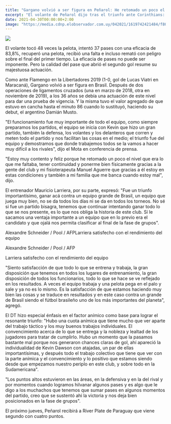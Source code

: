 ```yaml
---
title: "Gargano volvió a ser figura en Peñarol: He retomado un poco el nivel"
excerpt: "El volante de Peñarol dijo tras el triunfo ante Corinthians: Me faltaba tener continuidad y ponerme bien físicamente; Larriera destacó el factor anímico del grupo y la individualidad de Kevin Dawson"
date: 2021-04-30T00:00:00+2:00
image: "https://media.cdnp.elobservador.com.uy/042021/1619742421484/f801a7cf9ebc529c1e993075cdf0b40931faaab9.jpg?&amp;cw=600&amp;ch=365"
---
```



<img src="https://media.cdnp.elobservador.com.uy/042021/1619742421484/f801a7cf9ebc529c1e993075cdf0b40931faaab9.jpg?&amp;cw=600&amp;ch=365">


El volante tocó 48 veces la pelota, intentó 37 pases con una eficacia de 83,8%, recuperó una pelota, recibió una falta e incluso remató con peligro sobre el final del primer tiempo. La eficacia de pases no puede ser imponente. Pero la calidad del pase que abrió el segundo gol resume su majestuosa actuación.


Como ante Flamengo en la Libertadores 2019 (1-0, gol de Lucas Viatri en Maracaná), Gargano volvió a ser figura en Brasil. Después de dos operaciones de ligamentos cruzados (una en marzo de 2018, otra en noviembre de 2019), a los 36 años se debía una actuación de este nivel para dar una prueba de vigencia. Y la misma tuvo el valor agregado de que estuvo en cancha hasta el minuto 86 cuando lo sustituyó, haciendo su debut, el argentino Damián Musto.


"El funcionamiento fue muy importante de todo el equipo, como siempre preparamos los partidos, el equipo se inicia con Kevin que hizo un gran partido, también la defensa, los volantes y los delanteros que corren y meten todo el partido y nos facilitan las cosas en el medio; el triunfo fue del equipo y demostramos que donde trabajemos todos se la vamos a hacer muy difícil a los rivales", dijo el Mota en conferencia de prensa.


"Estoy muy contento y feliz porque he retomado un poco el nivel que era lo que me faltaba, tener continuidad y ponerme bien físicamente gracias a la gente del club y mi fisioterapeuta Manuel Aguerre que gracias a él estoy en estas condiciones y también a mi familia que me banca cuando estoy mal", dijo.


El entrenador Mauricio Larriera, por su parte, expresó: "Fue un triunfo importantísimo, ganar acá contra un equipo grande de Brasil, un equipo que juega muy bien, no se da todos los días ni se da en todos los torneos. No sé si fue un partido bisagra, tenemos que continuar intentando ganar todo lo que se nos presente, es lo que nos obliga la historia de este club. Sí le sacamos una ventaja importante a un equipo que en lo previo era el candidato y que ojalá nos permita clasificar al final de la fase de grupos".


Alexandre Schneider / Pool / AFPLarriera satisfecho con el rendimiento del equipo


Alexandre Schneider / Pool / AFP


Larriera satisfecho con el rendimiento del equipo


"Siento satisfacción de que todo lo que se entrena y trabaja, la gran disposición que tenemos en todos los lugares de entrenamiento, la gran disposición de todos los funcionarios, todo lo que se hace se ve reflejado en los resultados. A veces el equipo trabaja y una pelota pega en el palo y sale y ya no es lo mismo. Es la satisfacción de que estamos haciendo muy bien las cosas y se traduce en resultados y en este caso contra un grande de Brasil siendo el fútbol brasileño uno de los más importantes del planeta", agregó.


El DT hizo especial énfasis en el factor anímico como base para lograr el resonante triunfo: "Hubo una cuota anímica que tiene mucho que ver aparte del trabajo táctico y los muy buenos trabajos individuales. El convencimiento acerca de lo que se entrega y la nobleza y lealtad de los jugadores para tratar de cumplirlo. Hubo un momento que la pasamos bastante mal porque nos generaron chances claras de gol, ahí apareció la individualidad de Kevin Dawson con atajadas, un par de ellas importantísimas, y después todo el trabajo colectivo que tiene que ver con la parte anímica y el convencimiento y lo positivo que estamos siendo desde que empezamos nuestro periplo en este club, y sobre todo en la Sudamericana".


"Los puntos altos estuvieron en las áreas, en la defensiva y en la del rival y por momentos cuando logramos hilvanar algunos pases y es algo que le digo a los muchachos que tenemos que sumar pases en algunos momentos del partido, creo que se sustentó ahí la victoria y nos deja bien posicionados en la fase de grupos".


El próximo jueves, Peñarol recibirá a River Plate de Paraguay que viene segundo con cuatro puntos.


